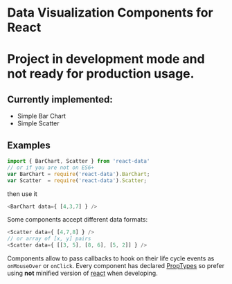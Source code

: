 Data Visualization Components for React
==
# Project in development mode and not ready for production usage.

Currently implemented:
--
- Simple Bar Chart
- Simple Scatter

## Examples
```js
import { BarChart, Scatter } from 'react-data'
// or if you are not on ES6+
var BarChart = require('react-data').BarChart;
var Scatter  = require('react-data').Scatter;
```
then use it
```js
<BarChart data={ [4,3,7] } />
```
Some components accept different data formats:
```js
<Scatter data={ [4,7,8] } />
// or array of [x, y] pairs
<Scatter data={ [[3, 5], [8, 6], [5, 2]] } />
```
Components allow to pass callbacks to hook on their life cycle events as ```onMouseOver``` or ```onClick```.
Every component has declared [PropTypes](https://facebook.github.io/react/docs/reusable-components.html#prop-validation) so prefer using **not** minified version of [react](https://github.com/facebook/react) when developing.
